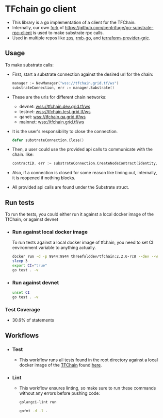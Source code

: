 # **TFchain go client**

- This library is a go implementation of a client for the TFChain.
- Internally, our own [fork](https://github.com/threefoldtech/go-substrate-rpc-client) of <https://github.com/centrifuge/go-substrate-rpc-client> is used to make substrate rpc calls.
- Used in multiple repos like [zos](https://github.com/threefoldtech/zos), [rmb-go](https://github.com/threefoldtech/rmb_go), and [terraform-provider-gric](https://github.com/threefoldtech/terraform-provider-grid).

## **Usage**

To make substrate calls:

- First, start a substrate connection against the desired url for the chain:

  ```go
  manager := NewManager("wss://tfchain.grid.tf/ws")
  substrateConnection, err := manager.Substrate()
  ```

- These are the urls for different chain networks:
  
  - devnet:  <wss://tfchain.dev.grid.tf/ws>
  - testnet: <wss://tfchain.test.grid.tf/ws>
  - qanet:   <wss://tfchain.qa.grid.tf/ws>
  - mainnet: <wss://tfchain.grid.tf/ws>

- It is the user's responsibility to close the connection.

  ```go
  defer substrateConnection.Close()
  ```

- Then, a user could use the provided api calls to communicate with the chain. like:

  ```go
  contractID, err := substrateConnection.CreateNodeContract(identity, nodeID, body, hash, publicIPsCount, solutionProviderID)
  ```

- Also, if a connection is closed for some reason like timing out, internally, it is reopened if nothing blocks.
- All provided api calls are found under the Substrate struct.

## **Run tests**

  To run the tests, you could either run it against a local docker image of the TfChain, or against devnet

- ### **Run against local docker image**

  To run tests against a local docker image of tfchain, you need to set CI environment variable to anything actually.

  ```bash
  docker run -d -p 9944:9944 threefolddev/tfchain:2.2.0-rc8 --dev --ws-external
  sleep 3
  export CI="true"
  go test . -v
  ```

- ### **Run against devnet**

  ```bash
  unset CI
  go test . -v
  ```

### **Test Coverage**

- 30.6% of statements

## **Workflows**

- ### **Test**
  
  - This workflow runs all tests found in the root directory against a local docker image of the [TFChain](https://github.com/threefoldtech/tfchain) found [here](https://hub.docker.com/r/threefolddev/tfchain).

- ### **Lint**

  - This workflow ensures linting, so make sure to run these commands without any errors before pushing code:

    ```bash
    golangci-lint run
    ```

    ```bash
    gofmt -d -l .
    ```
